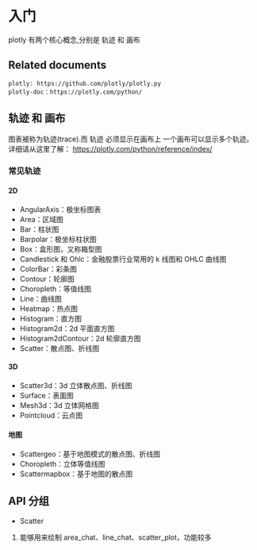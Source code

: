 # 入门

plotly 有两个核心概念,分别是 轨迹 和 画布

## Related documents

    plotly: https://github.com/plotly/plotly.py
    plotly-doc：https://plotly.com/python/

## 轨迹 和 画布

图表被称为轨迹(trace).而 轨迹 必须显示在画布上
一个画布可以显示多个轨迹。
详细请从这里了解：
https://plotly.com/python/reference/index/

### 常见轨迹

#### 2D

- AngularAxis：极坐标图表
- Area：区域图
- Bar：柱状图
- Barpolar：极坐标柱状图
- Box：盒形图，又称箱型图
- Candlestick 和 Ohlc：金融股票行业常用的 k 线图和 OHLC 曲线图
- ColorBar：彩条图
- Contour：轮廓图
- Choropleth：等值线图
- Line：曲线图
- Heatmap：热点图
- Histogram：直方图
- Histogram2d：2d 平面直方图
- Histogram2dContour：2d 轮廓直方图
- Scatter：散点图、折线图

#### 3D

- Scatter3d：3d 立体散点图、折线图
- Surface：表面图
- Mesh3d：3d 立体网格图
- Pointcloud：云点图

#### 地图

- Scattergeo：基于地图模式的散点图、折线图
- Choropleth：立体等值线图
- Scattermapbox：基于地图的散点图

## API 分组

- Scatter

1.  能够用来绘制 area_chat、line_chat、scatter_plot，功能较多
